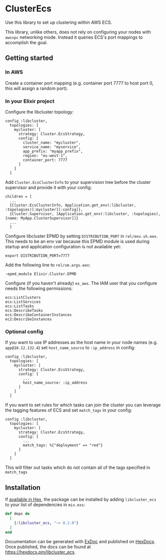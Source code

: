 # ClusterEcs

Use this library to set up clustering within AWS ECS.

This library, unlike others, does not rely on configuring your nodes with `awsvpc` networking mode. Instead it queries ECS's port mappings to accomplish the goal.

## Getting started

### In AWS
Create a container port mapping (e.g. container port 7777 to host port 0, this will assign a random port).

### In your Elixir project
Configure the libcluster topology:

```
config :libcluster,
  topologies: [
    mycluster: [
      strategy: Cluster.EcsStrategy,
      config: [
        cluster_name: "mycluster",
        service_name: "myservice",
        app_prefix: "myapp_prefix",
        region: "eu-west-1",
        container_port: 7777
      ]
    ]
  ]
```

Add `Cluster.EcsClusterInfo` to your supervision tree before the cluster supervisor and provide it with your config:

```
children = [
  ...
  {Cluster.EcsClusterInfo, Application.get_env(:libcluster, :topologies)[:mycluster][:config]},
  {Cluster.Supervisor, [Application.get_env(:libcluster, :topologies), [name: MyApp.ClusterSupervisor]]}
  ...
  ]
```

Configure libcluster EPMD by setting `DISTRIBUTION_PORT` in `rel/env.sh.eex`. This needs to be an env var because this EPMD module is used during startup and application configuration is not available yet:

```
export DISTRIBUTION_PORT=7777
```

Add the following line to `rel/vm.args.eex`:

```
-epmd_module Elixir.Cluster.EPMD
```

Configure (if you haven't already) `ex_aws`. The IAM user that you configure needs the following permissions:

```
ecs:ListClusters
ecs:ListServices
ecs:ListTasks
ecs:DescribeTasks
ecs:DescribeContainerInstances
ec2:DescribeInstances
```

### Optional config

If you want to use IP addresses as the host name in your node names (e.g. `app@10.12.132.4`) set `host_name_source` to `:ip_address` in config:
```
config :libcluster,
  topologies: [
    mycluster: [
      strategy: Cluster.EcsStrategy,
      config: [
        ...
        host_name_source: :ip_address
      ]
    ]
  ]
```

If you want to set rules for which tasks can join the cluster you can leverage the tagging features of ECS and set `match_tags` in your config:
```
config :libcluster,
  topologies: [
    mycluster: [
      strategy: Cluster.EcsStrategy,
      config: [
        ...
        match_tags: %{"deployment" => "red"}
      ]
    ]
  ]
```
This will filter out tasks which do not contain all of the tags specified in `match_tags`

## Installation

If [available in Hex](https://hex.pm/docs/publish), the package can be installed
by adding `libcluster_ecs` to your list of dependencies in `mix.exs`:

```elixir
def deps do
  [
    {:libcluster_ecs, "~> 0.2.0"}
  ]
end
```

Documentation can be generated with [ExDoc](https://github.com/elixir-lang/ex_doc)
and published on [HexDocs](https://hexdocs.pm). Once published, the docs can
be found at <https://hexdocs.pm/libcluster_ecs>.

